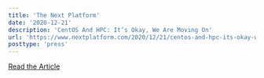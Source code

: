 ```yaml
---
title: 'The Next Platform'
date: '2020-12-21'
description: 'CentOS And HPC: It’s Okay, We Are Moving On'
url: 'https://www.nextplatform.com/2020/12/21/centos-and-hpc-its-okay-we-are-moving-on/'
posttype: 'press'
---
```

[Read the Article](https://www.nextplatform.com/2020/12/21/centos-and-hpc-its-okay-we-are-moving-on/)